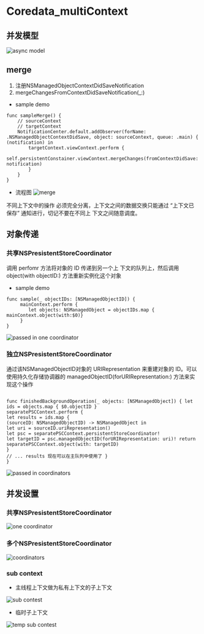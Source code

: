 #  Coredata_multiContext

## 并发模型
![async model](https://github.com/coolboy-ccp/Optimization/blob/master/Persistence/optimization/images/asyncModel.jpg)
## merge
1. 注册NSManagedObjectContextDidSaveNotification
2. mergeChangesFromContextDidSaveNotification(_:) 
* sample demo
```
func sampleMerge() {
    // sourceContext
    // targetContext
    NotificationCenter.default.addObserver(forName: .NSManagedObjectContextDidSave, object: sourceContext, queue: .main) { (notification) in
        targetContext.viewContext.perform {
            self.persistentConstainer.viewContext.mergeChanges(fromContextDidSave: notification)
        }
    }
}
```
* 流程图
![merge](https://github.com/coolboy-ccp/Optimization/blob/master/Persistence/optimization/images/merge.png)

不同上下文中的操作 必须完全分离，上下文之间的数据交换只能通过 “上下文已保存” 通知进行，切记不要在不同上 下文之间随意调度。
## 对象传递
### 共享NSPresistentStoreCoordinator
调用 perfomr 方法将对象的 ID 传递到另一个上 下文的队列上，然后调用 object(with objectID:) 方法重新实例化这个对象
* sample demo
```
func sample(_ objectIDs: [NSManagedObjectID]) {
     mainContext.perform {
        let objects: NSManagedObject = objectIDs.map { mainContext.object(with:$0)}
     }
} 
```
![passed in one coordinator](https://github.com/coolboy-ccp/Optimization/blob/master/Persistence/optimization/images/oneCoordinatorPass.png)
### 独立NSPresistentStoreCoordinator
通过该NSManagedObjectID对象的 URIRepresentation 来重建对象的 ID。可以使用持久化存储协调器的 managedObjectID(forURIRepresentation:) 方法来实现这个操作
```

func finishedBackgroundOperation(_ objects: [NSManagedObject]) { let ids = objects.map { $0.objectID }
separatePSCContext.perform {
let results = ids.map {
(sourceID: NSManagedObjectID) -> NSManagedObject in
let uri = sourceID.uriRepresentation()
let psc = separatePSCContext.persistentStoreCoordinator!
let targetID = psc.managedObjectID(forURIRepresentation: uri)! return separatePSCContext.object(with: targetID)
}
// ... results 现在可以在主队列中使用了 }
}
```
![passed in coordinators](https://github.com/coolboy-ccp/Optimization/blob/master/Persistence/optimization/images/coordinatorsPass.png)

## 并发设置
### 共享NSPresistentStoreCoordinator
![one coordinator](https://github.com/coolboy-ccp/Optimization/blob/master/Persistence/optimization/images/oneCoordinator.png)
### 多个NSPresistentStoreCoordinator
![coordinators](https://github.com/coolboy-ccp/Optimization/blob/master/Persistence/optimization/images/coordinators.png)
### sub context
* 主线程上下文做为私有上下文的子上下文

![sub contest](https://github.com/coolboy-ccp/Optimization/blob/master/Persistence/optimization/images/subContext.png)
* 临时子上下文

![temp sub contest](https://github.com/coolboy-ccp/Optimization/blob/master/Persistence/optimization/images/tempSubContext.png)



